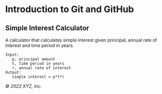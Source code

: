 # Introduction to Git and GitHub

## Simple Interest Calculator

A calculator that calculates simple interest given principal,
annual rate of interest and time period in years.

```
Input:
   p, principal amount
   t, time period in years
   r, annual rate of interest
Output:
   simple interest = p*t*r
```

_© 2022 XYZ, Inc._
